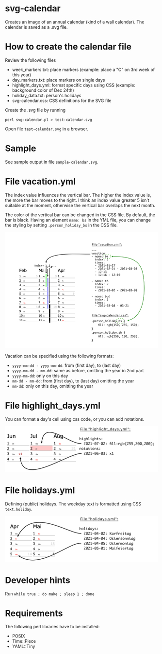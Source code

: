 # svg-calendar

Creates an image of an annual calendar (kind of a wall calendar).
The calendar is saved as a .svg file.


How to create the calendar file
===============================

Review the following files

- week_markers.txt: place markers (example: place a "C" on 3rd week of this year)
- day_markers.txt: place markers on single days
- highlight_days.yml: format specific days using CSS (example: background color of Dec 24th)
- holiday_data.txt: person's holidays
- svg-calendar.css: CSS definitions for the SVG file

Create the .svg file by running

`perl svg-calendar.pl > test-calendar.svg`

Open file `test-calendar.svg` in a browser.


Sample
======

See sample output in file `sample-calendar.svg`.


File vacation.yml
=================

The index value influences the vertical bar. The higher the index value is, the
more the bar moves to the right. I think an index value greater 5 isn't suitable
at the moment, otherwise the vertical bar overlaps the next month.

The color of the vertical bar can be changed in the CSS file. By default, the
bar is black. Having an element `name: bs` in the YML file, you can change the
styling by setting `.person_holiday_bs` in the CSS file.

![Vacation](documentation/vacation.png)

Vacation can be specified using the following formats:

- `yyyy-mm-dd - yyyy-mm-dd`: from (first day), to (last day)
- `yyyy-mm-dd - mm-dd`: same as before, omitting the year in 2nd part
- `yyyy-mm-dd`: only on this day
- `mm-dd - mm-dd`: from (first day), to (last day) omitting the year
- `mm-dd`: only on this day, omitting the year


File highlight_days.yml
=======================

You can format a day's cell using css code, or you can add notations.

![Highlight days](documentation/highlight_days.png)


File holidays.yml
=================

Defining (public) holidays. The weekday text is formatted using CSS
`text.holiday`.

![Holidays](documentation/holidays.png)


Developer hints
===============

Run `while true ; do make ; sleep 1 ; done`


Requirements
============

The following perl libraries have to be installed:

- POSIX
- Time::Piece
- YAML::Tiny
